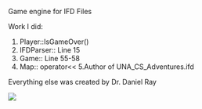 Game engine for IFD Files

Work I did:
 1. Player::IsGameOver()
 2. IFDParser:: Line 15
 3. Game:: Line 55-58
 4. Map:: operator<<
 5.Author of UNA_CS_Adventures.ifd

Everything else was created by Dr. Daniel Ray

<img src="https://media.giphy.com/media/10COFvPHdIO94k/giphy.gif"></img>
